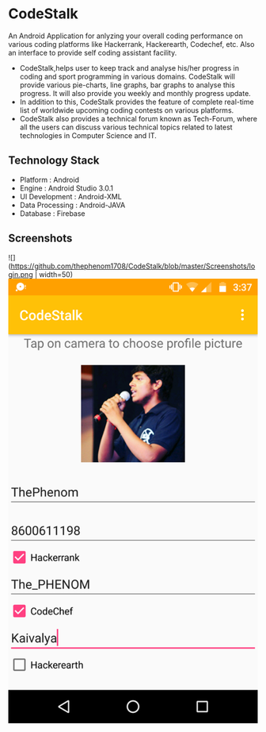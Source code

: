 # CodeStalk
An Android Application for anlyzing your overall coding performance on various coding platforms like Hackerrank, Hackerearth, Codechef, etc. Also an interface to provide self coding assistant facility.

* CodeStalk,helps user to keep track and analyse his/her progress in coding and sport programming in various domains. CodeStalk will provide various pie-charts, line graphs, bar graphs to analyse this progress. It will also provide you weekly and monthly progress update.
* In addition to this, CodeStalk provides the feature of complete real-time list of worldwide upcoming coding contests on various platforms. 
* CodeStalk also provides a technical forum known as Tech-Forum, where all the users can discuss various technical topics related to latest technologies in Computer Science and IT.

## Technology Stack
* Platform : Android
* Engine : Android Studio 3.0.1
* UI Development : Android-XML
* Data Processing : Android-JAVA
* Database : Firebase

## Screenshots
![](https://github.com/thephenom1708/CodeStalk/blob/master/Screenshots/login.png | width=50)
![](https://github.com/thephenom1708/CodeStalk/blob/master/Screenshots/ProfileEdit.png)
